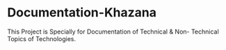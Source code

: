 # Documentation-Khazana
This Project is Specially for Documentation of Technical &amp; Non- Technical Topics of Technologies.
